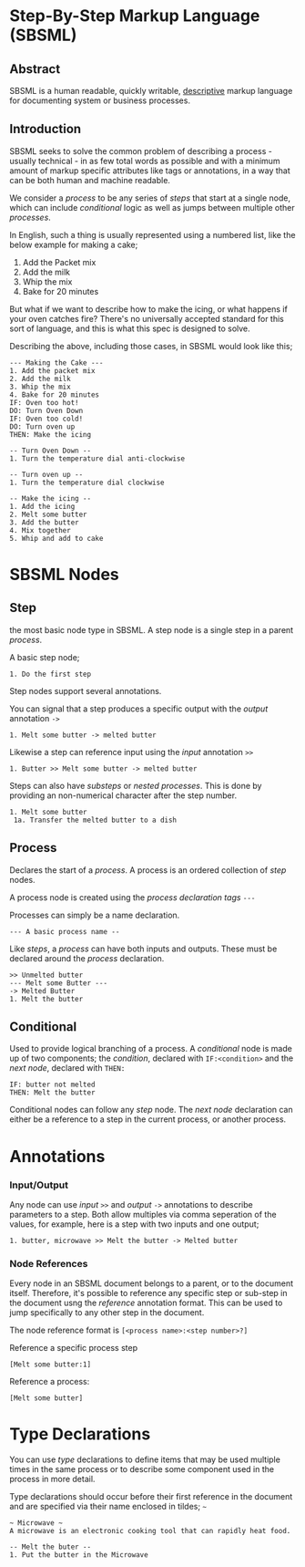 # Step-By-Step Markup Language (SBSML)

## Abstract

SBSML is a human readable, quickly writable, [descriptive](https://en.wikipedia.org/wiki/Markup_language#:~:text=in%20many%20places.-,Descriptive%20markup,-%5Bedit%5D)
markup language for  documenting system or business processes.

## Introduction

SBSML seeks to solve the common problem of describing a process - usually technical - in as few total words
as possible and with a minimum amount of markup specific attributes like tags or annotations, in a way that can be 
both human and machine readable. 

We consider a *process* to be any series of *steps* that start at a single node, which can include *conditional* logic
as well as jumps between multiple other *processes*.

In English, such a thing is usually represented using a numbered list, like the below example for making a cake;

1. Add the Packet mix
2. Add the milk
3. Whip the mix
4. Bake for 20 minutes

But what if we want to describe how to make the icing, or what happens if your oven catches
fire? There's no universally accepted standard for this sort of language, and this is what this spec is designed to
solve.

Describing the above, including those cases, in SBSML would look like this;

```
--- Making the Cake ---
1. Add the packet mix
2. Add the milk
3. Whip the mix
4. Bake for 20 minutes
IF: Oven too hot!
DO: Turn Oven Down
IF: Oven too cold!
DO: Turn oven up
THEN: Make the icing 

-- Turn Oven Down --
1. Turn the temperature dial anti-clockwise

-- Turn oven up --
1. Turn the temperature dial clockwise

-- Make the icing --
1. Add the icing
2. Melt some butter
3. Add the butter
4. Mix together
5. Whip and add to cake 
```

# SBSML Nodes

## Step

the most basic node type in SBSML. A step node is a single step in a parent *process*.

A basic step node;

`1. Do the first step`

Step nodes support several annotations. 

You can signal that a step produces a specific output with the *output* annotation `->`

`1. Melt some butter -> melted butter`

Likewise a step can reference input using the *input* annotation `>>`

`1. Butter >> Melt some butter -> melted butter`

Steps can also have *substeps* or *nested processes*. This is done by providing an non-numerical character after the 
step number.

```
1. Melt some butter
 1a. Transfer the melted butter to a dish
```

## Process

Declares the start of a *process*. A process is an ordered collection of *step* nodes. 

A process node is created using the *process declaration tags* `---`

Processes can simply be a name declaration.

```
--- A basic process name --
```

Like *steps*, a *process* can have both inputs and outputs. These must be declared around the *process* declaration. 

```
>> Unmelted butter
--- Melt some Butter ---
-> Melted Butter
1. Melt the butter
```

## Conditional

Used to provide logical branching of a process. A *conditional* node is made up of two components; the *condition*,
declared with `IF:<condition>` and the *next node*, declared with `THEN:` 

```
IF: butter not melted
THEN: Melt the butter
```

Conditional nodes can follow any *step* node. The *next node* declaration can either be a reference to a step in the 
current process, or another process. 



# Annotations

### Input/Output

Any node can use *input* `>>` and *output* `->` annotations to describe parameters to a step. Both allow multiples via
comma seperation of the values, for example, here is a step with two inputs and one output;

```
1. butter, microwave >> Melt the butter -> Melted butter
```

### Node References

Every node in an SBSML document belongs to a parent, or to the document itself. Therefore, it's possible to reference
any specific step or sub-step in the document usng the *reference* annotation format. This can be used to jump 
specifically to any other step in the document.

The node reference format is `[<process name>:<step number>?]`

Reference a specific process step

```
[Melt some butter:1]
```

Reference a process:

```
[Melt some butter]
```

# Type Declarations

You can use *type* declarations to define items that may be used multiple times in the same process or to describe some
component used in the process in more detail.

Type declarations should occur before their first reference in the document and are specified via their name 
enclosed in tildes; `~`

```
~ Microwave ~
A microwave is an electronic cooking tool that can rapidly heat food.

-- Melt the buter -- 
1. Put the butter in the Microwave
```
